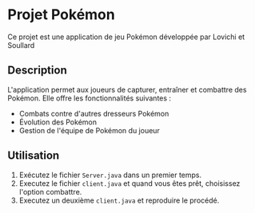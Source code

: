 # Projet Pokémon

Ce projet est une application de jeu Pokémon développée par Lovichi et Soullard

## Description

L'application permet aux joueurs de capturer, entraîner et combattre des Pokémon. Elle offre les fonctionnalités suivantes :

- Combats contre d'autres dresseurs Pokémon
- Évolution des Pokémon
- Gestion de l'équipe de Pokémon du joueur



## Utilisation

1. Exécutez le fichier `Server.java` dans un premier temps.
2. Executez le fichier `client.java` et quand vous êtes prêt, choisissez l'option combattre.
3. Executez un deuxième `client.java` et reproduire le procédé.


